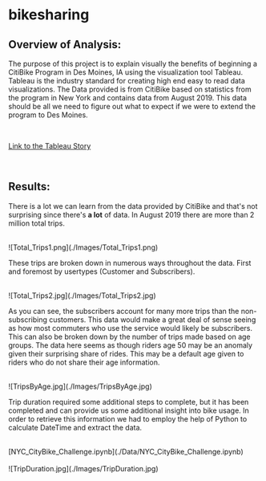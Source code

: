 # bikesharing

## Overview of Analysis:

The purpose of this project is to explain visually the benefits of beginning a CitiBike Program in Des Moines, IA using the visualization tool Tableau. Tableau is the industry standard for creating high end easy to read data visualizations. The Data provided is from CitiBike based on statistics from the program in New York and contains data from August 2019. This data should be all we need to figure out what to expect if we were to extend the program to Des Moines.

<br>

[Link to the Tableau Story](https://public.tableau.com/app/profile/oscar.delgado7063/viz/CitiBikesDesMoines/CitiBikeDesMoines)

<br>

## Results:

There is a lot we can learn from the data provided by CitiBike and that's not surprising since there's <b>a lot</b> of data. In August 2019 there are more than 2 million total trips.

<br>
![Total_Trips1.png](./Images/Total_Trips1.png)
<br>

These trips are broken down in numerous ways throughout the data. First and foremost by usertypes (Customer and Subscribers).

<br>
![Total_Trips2.jpg](./Images/Total_Trips2.jpg)
<br>

As you can see, the subscribers account for many more trips than the non-subscribing customers. This data would make a great deal of sense seeing as how most commuters who use the service would likely be subscribers. This can also be broken down by the number of trips made based on age groups. The data here seems as though riders age 50 may be an anomaly given their surprising share of rides. This may be a default age given to riders who do not share their age information.

<br>
![TripsByAge.jpg](./Images/TripsByAge.jpg)
<br>

Trip duration required some additional steps to complete, but it has been completed and can provide us some additional insight into bike usage. In order to retrieve this information we had to employ the help of Python to calculate DateTime and extract the data. 

<br>
[NYC_CityBike_Challenge.ipynb](./Data/NYC_CityBike_Challenge.ipynb)
<br>

<br>
![TripDuration.jpg](./Images/TripDuration.jpg)
<br>